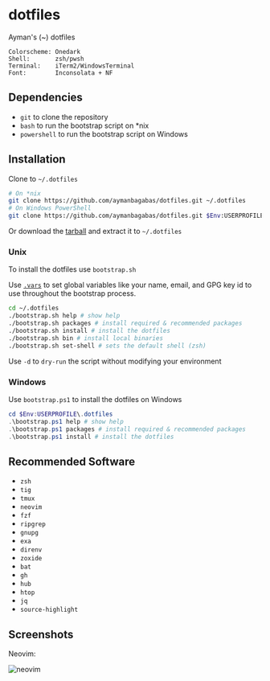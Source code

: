 # dotfiles

Ayman's (~) dotfiles

```
Colorscheme: Onedark
Shell:       zsh/pwsh
Terminal:    iTerm2/WindowsTerminal
Font:        Inconsolata + NF
```

## Dependencies

- `git` to clone the repository
- `bash` to run the bootstrap script on *nix
- `powershell` to run the bootstrap script on Windows

## Installation

Clone to `~/.dotfiles`

```sh
# On *nix
git clone https://github.com/aymanbagabas/dotfiles.git ~/.dotfiles
# On Windows PowerShell
git clone https://github.com/aymanbagabas/dotfiles.git $Env:USERPROFILE\.dotfiles
```

Or download the [tarball](https://github.com/aymanbagabas/dotfiles/archive/refs/heads/master.zip) and extract it to `~/.dotfiles`

### Unix

To install the dotfiles use `bootstrap.sh`

Use [`.vars`](./.vars) to set global variables like your name, email, and GPG
key id to use throughout the bootstrap process.

```sh
cd ~/.dotfiles
./bootstrap.sh help # show help
./bootstrap.sh packages # install required & recommended packages
./bootstrap.sh install # install the dotfiles
./bootstrap.sh bin # install local binaries
./bootstrap.sh set-shell # sets the default shell (zsh)
```

Use `-d` to `dry-run` the script without modifying your environment

### Windows

Use `bootstrap.ps1` to install the dotfiles on Windows

```powershell
cd $Env:USERPROFILE\.dotfiles
.\bootstrap.ps1 help # show help
.\bootstrap.ps1 packages # install required & recommended packages
.\bootstrap.ps1 install # install the dotfiles
```

## Recommended Software

- `zsh`
- `tig`
- `tmux`
- `neovim`
- `fzf`
- `ripgrep`
- `gnupg`
- `exa`
- `direnv`
- `zoxide`
- `bat`
- `gh`
- `hub`
- `htop`
- `jq`
- `source-highlight`

## Screenshots

Neovim:

![neovim](https://github.com/aymanbagabas/dotfiles/assets/3187948/37ba40e4-52eb-49a0-9f9d-a5df36f22530)
